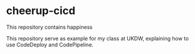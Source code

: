 # cheerup-cicd
This repository contains happiness

This repository serve as example for my class at UKDW, explaining how to use CodeDeploy and CodePipeline.
